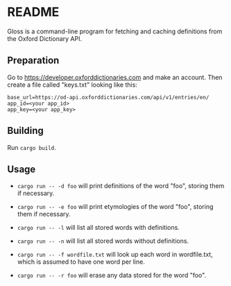 # README

Gloss is a command-line program for fetching and caching definitions from
the Oxford Dictionary API.

## Preparation

Go to https://developer.oxforddictionaries.com and make an account.
Then create a file called "keys.txt" looking like this:

```
base_url=https://od-api.oxforddictionaries.com/api/v1/entries/en/
app_id=<your app_id>
app_key=<your app_key>
```

## Building

Run `cargo build`.

## Usage

* `cargo run -- -d foo` will print definitions of the word "foo", storing
them if necessary.

* `cargo run -- -e foo` will print etymologies of the word "foo", storing
them if necessary.

* `cargo run -- -l` will list all stored words with definitions.

* `cargo run -- -n` will list all stored words without definitions.

* `cargo run -- -f wordfile.txt` will look up each word in wordfile.txt, which
is assumed to have one word per line.

* `cargo run -- -r foo` will erase any data stored for the word "foo".
